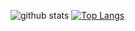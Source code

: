![github stats](https://github-readme-stats-ryib.vercel.app/api?username=AirGuanZ&show_icons=true&theme=transparent)
[![Top Langs](https://github-readme-stats.vercel.app/api/top-langs/?username=AirGuanZ&layout=compact)](https://github.com/AirGuanZ/github-readme-stats)

